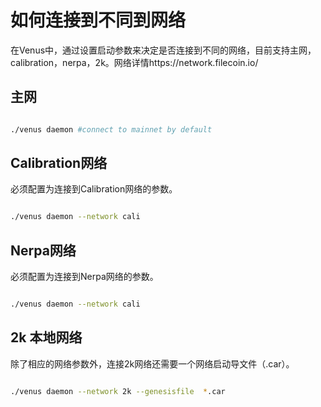 # 如何连接到不同到网络

在Venus中，通过设置启动参数来决定是否连接到不同的网络，目前支持主网，calibration，nerpa，2k。网络详情https://network.filecoin.io/

## 主网

```sh

./venus daemon #connect to mainnet by default

```

## Calibration网络

必须配置为连接到Calibration网络的参数。

```sh

./venus daemon --network cali

```

## Nerpa网络

必须配置为连接到Nerpa网络的参数。

```sh

./venus daemon --network cali

```

## 2k 本地网络

除了相应的网络参数外，连接2k网络还需要一个网络启动导文件（.car）。

```sh

./venus daemon --network 2k --genesisfile  *.car

```